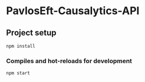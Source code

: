 # PavlosEft-Causalytics-API


## Project setup
```
npm install
```

### Compiles and hot-reloads for development
```
npm start
```